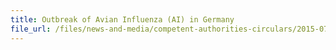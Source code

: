 ```yaml
---
title: Outbreak of Avian Influenza (AI) in Germany 
file_url: /files/news-and-media/competent-authorities-circulars/2015-07-28-CA.pdf
---
```


